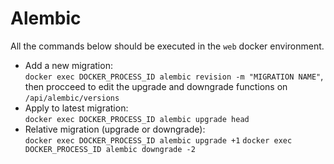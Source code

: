 # Alembic
All the commands below should be executed in the `web` docker environment.

- Add a new migration:  
`docker exec DOCKER_PROCESS_ID alembic revision -m "MIGRATION NAME"`, then procceed to edit the upgrade and downgrade functions on `/api/alembic/versions`
- Apply to latest migration:  
`docker exec DOCKER_PROCESS_ID alembic upgrade head`
- Relative migration (upgrade or downgrade):  
`docker exec DOCKER_PROCESS_ID alembic upgrade +1`
`docker exec DOCKER_PROCESS_ID alembic downgrade -2`
